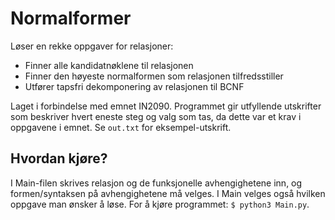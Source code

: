 # Normalformer
Løser en rekke oppgaver for relasjoner:
- Finner alle kandidatnøklene til relasjonen
- Finner den høyeste normalformen som relasjonen tilfredsstiller
- Utfører tapsfri dekomponering av relasjonen til BCNF

Laget i forbindelse med emnet IN2090. Programmet gir utfyllende utskrifter som beskriver hvert eneste steg og valg som tas, da dette var et krav i oppgavene i emnet. Se `out.txt` for eksempel-utskrift.

 ## Hvordan kjøre?
I Main-filen skrives relasjon og de funksjonelle avhengighetene inn, og formen/syntaksen på avhengighetene må velges. I Main velges også hvilken oppgave man ønsker å løse. For å kjøre programmet: `$ python3 Main.py`.
